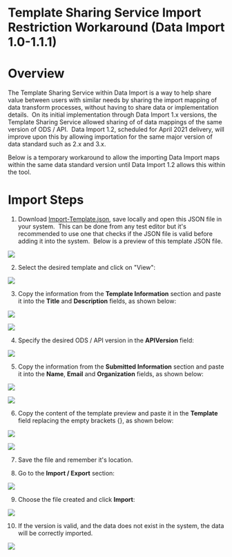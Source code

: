 # Template Sharing Service Import Restriction Workaround (Data Import 1.0-1.1.1)

# Overview

The Template Sharing Service within Data Import is a way to help share value between users with similar needs by sharing the import mapping of data transform processes, without having to share data or implementation details.  On its initial implementation through Data Import 1.x versions, the Template Sharing Service allowed sharing of of data mappings of the same version of ODS / API.  Data Import 1.2, scheduled for April 2021 delivery, will improve upon this by allowing importation for the same major version of data standard such as 2.x and 3.x.

Below is a temporary workaround to allow the importing Data Import maps within the same data standard version until Data Import 1.2 allows this within the tool.

# Import Steps

1) Download [Import-Template.json](https://edfi.atlassian.net/wiki/download/attachments/24117886/Import-Template.json?version=1&modificationDate=1613149851183&cacheVersion=1&api=v2), save locally and open this JSON file in your system.  This can be done from any test editor but it's recommended to use one that checks if the JSON file is valid before adding it into the system.  Below is a preview of this template JSON file.

![](https://edfidocs.blob.core.windows.net/$web/img/reference/data-import/technical-articles/data-import-article-archive/image2021-2-12_11-14-5.png)

2) Select the desired template and click on "View":

![](https://edfidocs.blob.core.windows.net/$web/img/reference/data-import/technical-articles/data-import-article-archive/image2021-2-12_9-18-26.png)

3) Copy the information from the **Template Information** section and paste it into the **Title** and **Description** fields, as shown below:

![](https://edfidocs.blob.core.windows.net/$web/img/reference/data-import/technical-articles/data-import-article-archive/image2021-2-12_11-15-11.png)

![](https://edfidocs.blob.core.windows.net/$web/img/reference/data-import/technical-articles/data-import-article-archive/image2021-2-12_11-16-35.png)

4) Specify the desired ODS / API version in the **APIVersion** field:

![](https://edfidocs.blob.core.windows.net/$web/img/reference/data-import/technical-articles/data-import-article-archive/image2021-2-12_11-18-10.png)

5) Copy the information from the **Submitted Information** section and paste it into the **Name**, **Email** and **Organization** fields, as shown below:

![](https://edfidocs.blob.core.windows.net/$web/img/reference/data-import/technical-articles/data-import-article-archive/image2021-2-12_11-19-39.png)

![](https://edfidocs.blob.core.windows.net/$web/img/reference/data-import/technical-articles/data-import-article-archive/image2021-2-12_11-20-33.png)

6) Copy the content of the template preview and paste it in the **Template** field replacing the empty brackets {}, as shown below:

![](https://edfidocs.blob.core.windows.net/$web/img/reference/data-import/technical-articles/data-import-article-archive/image2021-2-12_11-23-7.png)

![](https://edfidocs.blob.core.windows.net/$web/img/reference/data-import/technical-articles/data-import-article-archive/image2021-2-12_11-24-8.png)

7) Save the file and remember it's location.

8) Go to the **Import / Export** section:

![](https://edfidocs.blob.core.windows.net/$web/img/reference/data-import/technical-articles/data-import-article-archive/image2021-2-12_10-9-54.png)

9) Choose the file created and click **Import**:

![](https://edfidocs.blob.core.windows.net/$web/img/reference/data-import/technical-articles/data-import-article-archive/image2021-2-12_10-10-31.png)

10) If the version is valid, and the data does not exist in the system, the data will be correctly imported.

![](https://edfidocs.blob.core.windows.net/$web/img/reference/data-import/technical-articles/data-import-article-archive/image2021-2-12_9-40-55.png)
